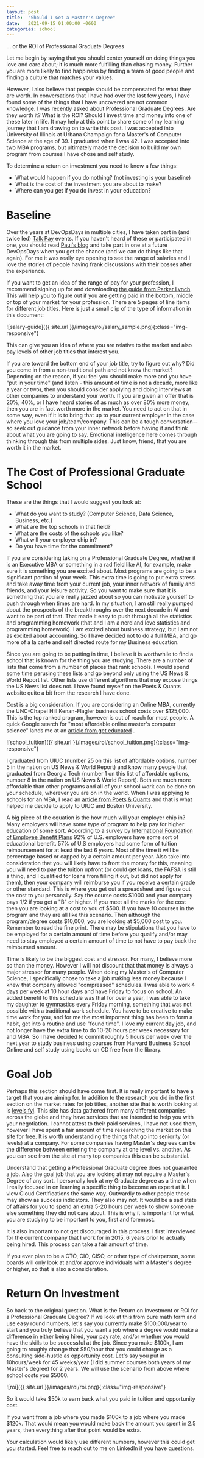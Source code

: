 ```yaml
---
layout: post
title:  "Should I Get a Master's Degree"
date:   2021-09-15 01:00:00 -0600
categories: school
---
```


... or the ROI of Professional Graduate Degrees

Let me begin by saying that you should center yourself on doing things you love and care about; it is much more fulfilling than chasing money. Further you are more likely to find happiness by finding a team of good people and finding a culture that matches your values.

However, I also believe that people should be compensated for what they are worth. In conversations that I have had over the last few years, I have found some of the things that I have uncovered are not common knowledge.  I was recently asked about Professional Graduate Degrees. Are they worth it? What is the ROI? Should I invest time and money into one of these later in life. It may help at this point to share some of my learning journey that I am drawing on to write this post. I was accepted into University of Illinois at Urbana Champaign for a Master's of Computer Science at the age of 39. I graduated when I was 42. I was accepted into two MBA programs, but ultimately made the decision to build my own program from courses I have chose and self study.

To determine a return on investment you need to know a few things:
* What would happen if you do nothing? (not investing is your baseline)
* What is the cost of the investment you are about to make?
* Where can you get if you do invest in your education?

# Baseline

Over the years at DevOpsDays in multiple cities, I have taken part in (and twice led) [Talk Pay](https://medium.com/@jpaulreed/talking-pay-in-the-public-square-70e588f54c8) events.  If you haven't heard of these or participated in one, you should read [Paul's blog](https://medium.com/@jpaulreed/talking-pay-in-the-public-square-70e588f54c8) and take part in one at a future DevOpsDays when you get the chance (and we can do things like that again). For me it was really eye opening to see the range of salaries and I love the stories of people having frank discussions with their bosses after the experience.

If you want to get an idea of the range of pay for your profession, I recommend signing up for and downloading [the guide from Parker Lynch](https://www.parkerlynch.com/resources/salary-guide/). This will help you to figure out if you are getting paid in the bottom, middle or top of your market for your profession. There are 5 pages of line items for different job titles. Here is just a small clip of the type of information in this document:

![salary-guide]({{ site.url }}/images/roi/salary_sample.png){:class="img-responsive"}

This can give you an idea of where you are relative to the market and also pay levels of other job titles that interest you.

If you are toward the bottom end of your job title, try to figure out why? Did you come in from a non-traditional path and not know the market? Depending on the reason, if you feel you should make more and you have "put in your time" (and listen - this amount of time is not a decade, more like a year or two), then you should consider applying and doing interviews at other companies to understand your worth. If you are given an offer that is 20%, 40%, or I have heard stories of as much as over 80% more money, then you are in fact worth more in the market. You need to act on that in some way, even if it is to bring that up to your current employer in the case where you love your job/team/company. This can be a tough conversation--so seek out guidance from your inner network before having it and think about what you are going to say. Emotional intelligence here comes through thinking through this from multiple sides. Just know, friend, that you are worth it in the market.

# The Cost of Professional Graduate School

These are the things that I would suggest you look at:

* What do you want to study? (Computer Science, Data Science, Business, etc.)
* What are the top schools in that field?
* What are the costs of the schools you like?
* What will your employer chip in?
* Do you have time for the commitment?

If you are considering taking on a Professional Graduate Degree, whether it is an Executive MBA or something in a rad field like AI, for example, make sure it is something you are excited about. Most programs are going to be a significant portion of your week. This extra time is going to put extra stress and take away time from your current job, your inner network of family and friends, and your leisure activity.  So you want to make sure that it is something that you are really jazzed about so you can motivate yourself to push through when times are hard. In my situation, I am still really pumped about the prospects of the breakthroughs over the next decade in AI and want to be part of that. That made it easy to push through all the statistics and programming homework (that and I am a nerd and love statistics and programming homework). I am excited about business strategy, but I am not as excited about accounting. So I have decided not to do a full MBA, and go more of a la carte and self directed route for my Business education.

Since you are going to be putting in time, I believe it is worthwhile to find a school that is known for the thing you are studying. There are a number of lists that come from a number of places that rank schools. I would spend some time perusing these lists and go beyond only using the US News & World Report list. Other lists use different algorithms that may expose things the US News list does not. I have found myself on the Poets & Quants website quite a bit from the research I have done. 

Cost is a big consideration.  If you are considering an Online MBA, currently the UNC-Chapel Hill Kenan-Flagler business school costs over $125,000. This is the top ranked program, however is out of reach for most people. A quick Google search for "most affordable online master's computer science" lands me at an [article from get educated](https://www.geteducated.com/online-college-ratings-and-rankings/best-buy-lists/online-masters-computer-science-it-degree/) . 

![school_tuition]({{ site.url }}/images/roi/school_tuition.png){:class="img-responsive"}

I graduated from UIUC (number 25 on this list of affordable options, number 5 in the nation on US News & World Report) and know many people that graduated from Georgia Tech (number 1 on this list of affordable options, number 8 in the nation on US News & World Report). Both are much more affordable than other programs and all of your school work can be done on your schedule, wherever you are on in the world.  When I was applying to schools for an MBA, I read an [article from Poets & Quants](https://poetsandquants.com/2019/10/01/the-best-low-cost-online-mbas/) and that is what helped me decide to apply to UIUC and Boston University.

A big piece of the equation is the how much will your employer chip in? Many employers will have some type of program to help pay for higher education of some sort. According to a survey by [International Foundation of Employee Benefit Plans](https://www.ifebp.org/bookstore/education-benefits-survey-results/Pages/education-benefits-survey-results-2019.aspx) 92% of U.S. employers have some sort of educational benefit. 57% of U.S employers had some form of tuition reimbursement for at least the last 6 years. Most of the time it will be percentage based or capped by a certain amount per year. Also take into consideration that you will likely have to front the money for this, meaning you will need to pay the tuition upfront (or could get loans, the FAFSA is still a thing, and I qualified for loans from filling it out, but did not apply for them), then your company will reimburse you if you receive a certain grade or other standard. This is where you get out a spreadsheet and figure out the cost to you personally. Say the course costs $1000 and your company pays 1/2 if you get a "B" or higher. If you meet all the marks for the cost then you are looking at a cost to you of $500. If you have 10 courses in the program and they are all like this scenario. Then although the program/degree costs $10,000, you are looking at $5,000 cost to you. Remember to read the fine print. There may be stipulations that you have to be employed for a certain amount of time before you qualify and/or may need to stay employed a certain amount of time to not have to pay back the reimbursed amount. 

Time is likely to be the biggest cost and stressor. For many, I believe more so than the money. However I will not discount that that money is always a major stressor for many people. When doing my Master's of Computer Science, I specifically chose to take a job making less money because I knew that company allowed "compressed" schedules. I was able to work 4 days per week at 10 hour days and have Friday to focus on school. An added benefit to this schedule was that for over a year, I was able to take my daughter to gymnastics every Friday morning, something that was not possible with a traditional work schedule. You have to be creative to make time work for you, and for me the most important thing has been to form a habit, get into a routine and use "found time".  I love my current day job, and not longer have the extra time to do 10-20 hours per week necessary for and MBA. So I have decided to commit roughly 5 hours per week over the next year to study business using courses from Harvard Business School Online and self study using books on CD free from the library.

# Goal Job

Perhaps this section should have come first. It is really important to have a target that you are aiming for. In addition to the research you did in the first section on the market rates for job titles, another site that is worth looking at is [levels.fyi](https://www.levels.fyi). This site has data gathered from many different companies across the globe and they have services that are intended to help you with your negotiation. I cannot attest to their paid services, I have not used them, however I have spent a fair amount of time researching the market on this site for free. It is worth understanding the things that go into seniority (or levels) at a company. For some companies having Master's degrees can be the difference between entering the company at one level vs. another. As you can see from the site at many top companies this can be substantial.

Understand that getting a Professional Graduate degree does not guarantee a job. Also the goal job that you are looking at may not require a Master's Degree of any sort. I personally look at my Graduate degree as a time when I really focused in on learning a specific thing to become an expert at it. I view Cloud Certifications the same way. Outwardly to other people these may show as success indicators. They also may not. It would be a sad state of affairs for you to spend an extra 5-20 hours per week to show someone else something they did not care about. This is why it is important for what you are studying to be important to you, first and foremost.

It is also important to not get discouraged in this process. I first interviewed for the current company that I work for in 2015, 6 years prior to actually being hired. This process can take a fair amount of time.

If you ever plan to be a CTO, CIO, CISO, or other type of chairperson, some boards will only look at and/or approve individuals with a Master's degree or higher, so that is also a consideration.

# Return On Investment

So back to the original question. What is the Return on Investment or ROI for a Professional Graduate Degree?  If we look at this from pure math form and use easy round numbers, let's say you currently make $100,000/year to start and you truly believe that you want a job where a degree would make a difference in either being hired, your pay rate, and/or whether you would have the skills to be successful at the job. Since you make $100k, I am going to roughly change that $50/hour that you could charge as a consulting side-hustle as opportunity cost. Let's say you put in 10hours/week for 45 weeks/year (I did summer courses both years of my Master's degree) for 2 years. We will use the scenario from above where school costs you $5000.

![roi]({{ site.url }}/images/roi/roi.png){:class="img-responsive"}

So it would take $50k to earn back what you paid in tuition and opportunity cost.

If you went from a job where you made $100k to a job where you made $120k. That would mean you would make back the amount you spent in 2.5 years, then everything after that point would be extra.

Your calculation would likely use different numbers, however this could get you started. Feel free to reach out to me on LinkedIn if you have questions.

